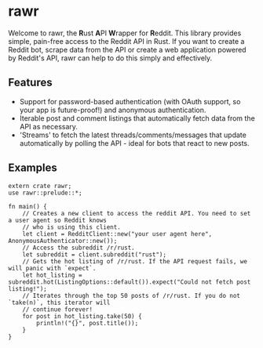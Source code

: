 # rawr
Welcome to rawr, the **R**ust **A**PI **W**rapper for **R**eddit. This library provides simple, pain-free access to the Reddit API 
in Rust. If you want to create a Reddit bot, scrape data from the API or create a web application powered by Reddit's API, rawr can help
to do this simply and effectively.

## Features

- Support for password-based authentication (with OAuth support, so your app is future-proof!) and anonymous authentication.
- Iterable post and comment listings that automatically fetch data from the API as necessary.
- 'Streams' to fetch the latest threads/comments/messages that update automatically by polling the API - ideal for bots that 
react to new posts.

## Examples

    extern crate rawr;
    use rawr::prelude::*;
    
    fn main() {
        // Creates a new client to access the reddit API. You need to set a user agent so Reddit knows
        // who is using this client.
        let client = RedditClient::new("your user agent here", AnonymousAuthenticator::new());
        // Access the subreddit /r/rust.
        let subreddit = client.subreddit("rust");
        // Gets the hot listing of /r/rust. If the API request fails, we will panic with `expect`.
        let hot_listing = subreddit.hot(ListingOptions::default()).expect("Could not fetch post listing!");
        // Iterates through the top 50 posts of /r/rust. If you do not `take(n)`, this iterator will
        // continue forever!
        for post in hot_listing.take(50) {
            println!("{}", post.title());
        }
    }
